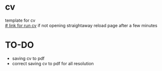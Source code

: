 # cv
template for cv <br>
[# link for run cv](https://cv-2023.onrender.com)
if not opening straightaway reload page after a few minutes
# TO-DO
- saving cv to pdf 
- correct saving cv to pdf for all resolution